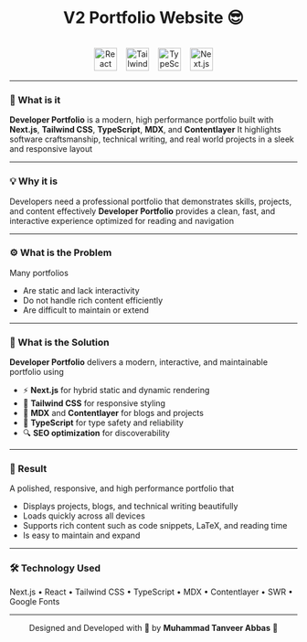 <div align="center">

# V2 Portfolio Website 😎

</div>

<br/>

<div align="center">
  <img src="https://img.shields.io/badge/React-61DAFB?logo=react&logoColor=black&style=for-the-badge" height="40" alt="React" style="margin-right:12px;" />
  <img src="https://img.shields.io/badge/Tailwind%20CSS-06B6D4?logo=tailwindcss&logoColor=black&style=for-the-badge" height="40" alt="Tailwind CSS" style="margin-right:12px;" />
  <img src="https://img.shields.io/badge/TypeScript-3178C6?logo=typescript&logoColor=white&style=for-the-badge" height="40" alt="TypeScript" style="margin-right:12px;" />
  <img src="https://img.shields.io/badge/Next.js-000000?logo=nextdotjs&logoColor=white&style=for-the-badge" height="40" alt="Next.js" />
</div>


---

### 🧠 What is it

**Developer Portfolio** is a modern, high performance portfolio built with **Next.js**, **Tailwind CSS**, **TypeScript**, **MDX**, and **Contentlayer**
It highlights software craftsmanship, technical writing, and real world projects in a sleek and responsive layout

---

### 💡 Why it is

Developers need a professional portfolio that demonstrates skills, projects, and content effectively
**Developer Portfolio** provides a clean, fast, and interactive experience optimized for reading and navigation

---

### ⚙️ What is the Problem

Many portfolios

- Are static and lack interactivity
- Do not handle rich content efficiently
- Are difficult to maintain or extend

---

### 🧩 What is the Solution

**Developer Portfolio** delivers a modern, interactive, and maintainable portfolio using

- ⚡ **Next.js** for hybrid static and dynamic rendering
- 🎨 **Tailwind CSS** for responsive styling
- 📝 **MDX** and **Contentlayer** for blogs and projects
- 🧠 **TypeScript** for type safety and reliability
- 🔍 **SEO optimization** for discoverability

---

### 🚀 Result

A polished, responsive, and high performance portfolio that

- Displays projects, blogs, and technical writing beautifully
- Loads quickly across all devices
- Supports rich content such as code snippets, LaTeX, and reading time
- Is easy to maintain and expand

---

### 🛠️ Technology Used

Next.js • React • Tailwind CSS • TypeScript • MDX • Contentlayer • SWR • Google Fonts

---

<div align="center">

Designed and Developed with 🧠 by **Muhammad Tanveer Abbas** 🌟

</div>

